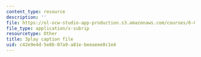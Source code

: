 ```yaml
---
content_type: resource
description: ''
file: https://ol-ocw-studio-app-production.s3.amazonaws.com/courses/6-004-computation-structures-spring-2017/c42e9e4d5e8607a9a81ebeeaeee0c1e4_R7U0Xezxo_0.srt
file_type: application/x-subrip
resourcetype: Other
title: 3play caption file
uid: c42e9e4d-5e86-07a9-a81e-beeaeee0c1e4
---
```

